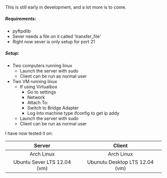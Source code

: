This is still early in development, and a lot more is to come.  

##### Requirements:
* pyftpdlib
* Sever needs a file on it called 'transfer_file'
* Right now sever is only setup for port 21
 
##### Setup:
* Two computers running linux
    * Launch the server with sudo 
    * Client can be run as normal user
* Two VM running linux  
    * If using Virtualbox
        * Go to settings
        * Network
        * Attach To: 
        * Switch to Bridge Adapter
        * Log into machine type ifconfig to get ip addy
    * Launch the server with sudo 
    * Client can be run as normal user

I have now tested it on:

| Server                        | Client                         |
| :---------------------------: | :----------------------------: |
| Arch Linux                    | Arch Linux                     |
| Ubuntu Sever LTS 12.04  (vm)  | Ubunutu Desktop LTS 12.04 (vm) |


